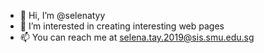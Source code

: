 - 👋 Hi, I’m @selenatyy
- 👀 I’m interested in creating interesting web pages
- 📫 You can reach me at selena.tay.2019@sis.smu.edu.sg

<!---
selenatyy/selenatyy is a ✨ special ✨ repository because its `README.md` (this file) appears on your GitHub profile.
You can click the Preview link to take a look at your changes.
--->
